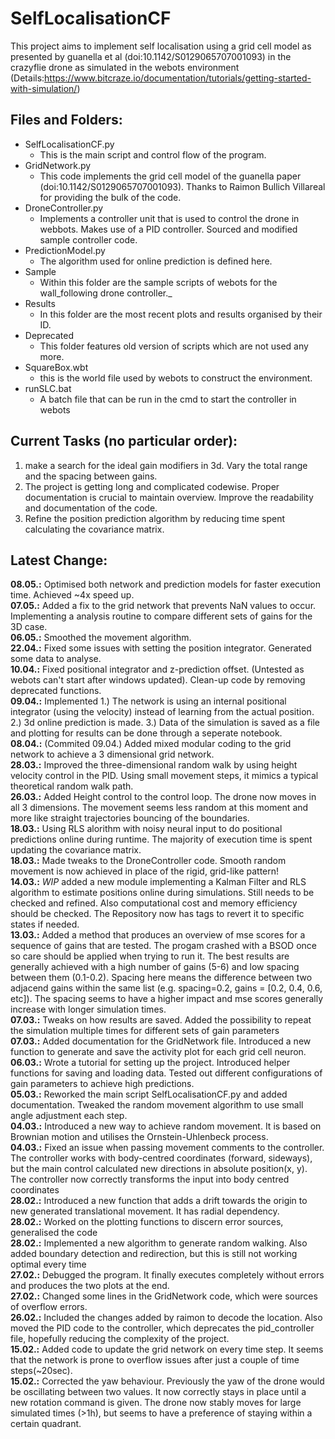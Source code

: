 # SelfLocalisationCF
This project aims to implement self localisation using a grid cell model as presented by guanella et al (doi:10.1142/S0129065707001093) in the crazyflie drone as simulated in the webots environment (Details:https://www.bitcraze.io/documentation/tutorials/getting-started-with-simulation/)

## Files and Folders:
 - SelfLocalisationCF.py
	- This is the main script and control flow of the program.
- GridNetwork.py
	- This code implements the grid cell model of the guanella paper (doi:10.1142/S0129065707001093). Thanks to Raimon Bullich Villareal for providing the bulk of the code.
- DroneController.py
	- Implements a controller unit that is used to control the drone in webbots. Makes use of a PID controller. Sourced and modified sample controller code.
- PredictionModel.py
	- The algorithm used for online prediction is defined here.
- Sample
	- Within this folder are the sample scripts of webots for the wall_following drone controller._ 
- Results
	- In this folder are the most recent plots and results organised by their ID.
- Deprecated
	- This folder features old version of scripts which are not used any more.
- SquareBox.wbt
	- this is the world file used by webots to construct the environment.
- runSLC.bat
	- A batch file that can be run in the cmd to start the controller in webots


## Current Tasks (no particular order):
1. make a search for the ideal gain modifiers in 3d. Vary the total range and the spacing between gains. 
1. The project is getting long and complicated codewise. Proper documentation is crucial to maintain overview. Improve the readability and documentation of the code.
3. Refine the position prediction algorithm by reducing time spent calculating the covariance matrix.


## Latest Change:
**08.05.:** Optimised both network and prediction models for faster execution time. Achieved ~4x speed up.<br>
**07.05.:** Added a fix to the grid network that prevents NaN values to occur. Implementing a analysis routine to compare different sets of gains for the 3D case. <br>
**06.05.:** Smoothed the movement algorithm. <br>
**22.04.:** Fixed some issues with setting the position integrator. Generated some data to analyse.<br>
**10.04.:** Fixed positional integrator and z-prediction offset. (Untested as webots can't start after windows updated). Clean-up code by removing deprecated functions.<br>
**09.04.:** Implemented 1.) The network is using an internal positional integrator (using the velocity) instead of learning from the actual position.  2.) 3d online prediction is made. 3.) Data of the simulation is saved as a file and plotting for results can be done through a seperate notebook.<br>
**08.04.:** (Commited 09.04.) Added mixed modular coding to the grid network to achieve a 3 dimensional grid network.<br>
**28.03.:** Improved the three-dimensional random walk by using height velocity control in the PID. Using small movement steps, it mimics a typical theoretical random walk path. <br>
**26.03.:** Added Height control to the control loop. The drone now moves in all 3 dimensions. The movement seems less random at this moment and more like straight trajectories bouncing of the boundaries. <br>
**18.03.:** Using RLS alorithm with noisy neural input to do positional predictions online during runtime. The majority of execution time is spent updating the covariance matrix.<br>
**18.03.:** Made tweaks to the DroneController code. Smooth random movement is now achieved in place of the rigid, grid-like pattern!<br>
**14.03.:** _WIP_ added a new module implementing a Kalman Filter and RLS algorithm to estimate positions online during simulations. Still needs to be checked and refined. Also computational cost and memory efficiency should be checked. The Repository now has tags to revert it to specific states if needed.<br>
**13.03.:** Added a method that produces an overview of mse scores for a sequence of gains that are tested. The progam crashed with a BSOD once so care should be applied when trying to run it. The best results are generally achieved with a high number of gains (5-6) and low spacing between them (0.1-0.2). Spacing here means the difference between two adjacend gains within the same list (e.g. spacing=0.2, gains = [0.2, 0.4, 0.6, etc]). The spacing seems to have a higher impact and mse scores generally increase with longer simulation times.<br>
**07.03.:** Tweaks on how results are saved. Added the possibility to repeat the simulation multiple times for different sets of gain parameters<br>
**07.03.:** Added documentation for the GridNetwork file. Introduced a new function to generate and save the activity plot for each grid cell neuron.<br>
**06.03.:** Wrote a tutorial for setting up the project. Introduced helper functions for saving and loading data. Tested out different configurations of gain parameters to achieve high predictions.<br>
**05.03.:** Reworked the main script SelfLocalisationCF.py and added documentation. Tweaked the random movement algorithm to use small angle adjustment each step.<br>
**04.03.:** Introduced a new way to achieve random movement. It is based on Brownian motion and utilises the Ornstein-Uhlenbeck process.<br>
**04.03.:** Fixed an issue when passing movement comments to the controller. The controller works with body-centred coordinates (forward, sideways), but the main control calculated new directions in absolute position(x, y). The controller now correctly transforms the input into body centred coordinates<br>
**28.02.:** Introduced a new function that adds a drift towards the origin to new generated translational movement. It has radial dependency.<br>
**28.02.:** Worked on the plotting functions to discern error sources, generalised the code<br>
**28.02.:** Implemented a new algorithm to generate random walking. Also added boundary detection and redirection, but this is still not working optimal every time<br>
**27.02.:** Debugged the program. It finally executes completely without errors and produces the two plots at the end.<br>
**27.02.:** Changed some lines in the GridNetwork code, which were sources of overflow errors.<br>
**26.02.:** Included the changes added by raimon to decode the location. Also moved the PID code to the controller, which deprecates the pid_controller file, hopefully reducing the complexity of the project.<br>
**15.02.:** Added code to update the grid network on every time step. It seems that the network is prone to overflow issues after just a couple of time steps(~20sec).<br>
**15.02.:** Corrected the yaw behaviour. Previously the yaw of the drone would be oscillating between two values. It now correctly stays in place until a new rotation command is given. The drone now stably moves for large simulated times (>1h), but seems to have a preference of staying within a certain quadrant.



